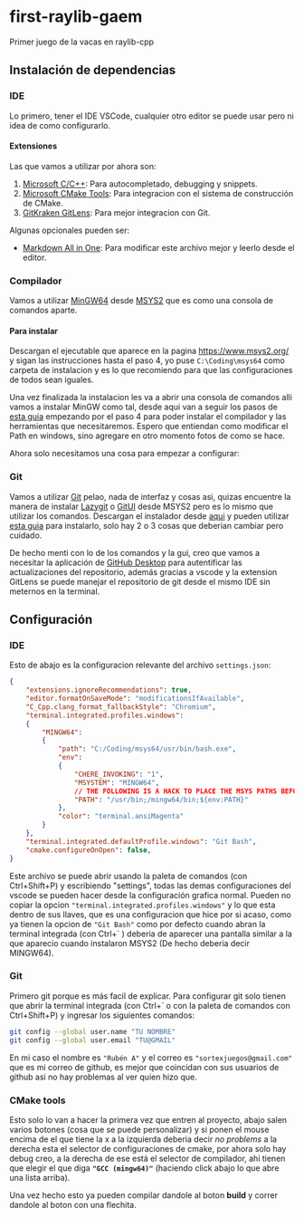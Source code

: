# first-raylib-gaem
Primer juego de la vacas en raylib-cpp

## Instalación de dependencias

### IDE
Lo primero, tener el IDE VSCode, cualquier otro editor se puede usar pero ni idea de como configurarlo.

#### Extensiones
Las que vamos a utilizar por ahora son:
1. [Microsoft C/C++](https://marketplace.visualstudio.com/items?itemName=ms-vscode.cpptools): Para autocompletado, debugging y snippets.
2. [Microsoft CMake Tools](https://marketplace.visualstudio.com/items?itemName=ms-vscode.cmake-tools): Para integracion con el sistema de construcción de CMake.
3. [GitKraken GitLens](https://marketplace.visualstudio.com/items?itemName=eamodio.gitlens): Para mejor integracion con Git.

Algunas opcionales pueden ser:
* [Markdown All in One](https://marketplace.visualstudio.com/items?itemName=yzhang.markdown-all-in-one): Para modificar este archivo mejor y leerlo desde el editor.

### Compilador
Vamos a utilizar [MinGW64](https://www.mingw-w64.org/) desde [MSYS2](https://www.msys2.org/) que es como una consola de comandos aparte.

#### Para instalar
Descargan el ejecutable que aparece en la pagina https://www.msys2.org/ y sigan las instrucciones hasta el paso 4, 
yo puse ```C:\Coding\msys64``` como carpeta de instalacion y es lo que recomiendo para que las configuraciones de todos sean iguales.

Una vez finalizada la instalacion les va a abrir una consola de comandos alli vamos a instalar MinGW como tal, 
desde aqui van a seguir los pasos de [esta guia](https://code.visualstudio.com/docs/cpp/config-mingw#_installing-the-mingww64-toolchain) empezando por el paso 4 para poder instalar el compilador y las herramientas que necesitaremos.
Espero que entiendan como modificar el Path en windows, sino agregare en otro momento fotos de como se hace.

Ahora solo necesitamos una cosa para empezar a configurar:

### Git
Vamos a utilizar [Git](https://git-scm.com/) pelao, nada de interfaz y cosas asi, 
quizas encuentre la manera de instalar [Lazygit](https://github.com/jesseduffield/lazygit) o [GitUI](https://github.com/Extrawurst/gitui) desde MSYS2 pero es lo mismo que utilizar los comandos.
Descargan el instalador desde [aqui](https://git-scm.com/download/win) y pueden utilizar [esta guia](https://phoenixnap.com/kb/how-to-install-git-windows) para instalarlo, solo hay 2 o 3 cosas que deberian cambiar pero cuidado.

De hecho menti con lo de los comandos y la gui, creo que vamos a necesitar la aplicación de [GitHub Desktop](https://desktop.github.com/) para autentificar las actualizaciones del repositorio,
además gracias a vscode y la extension GitLens se puede manejar el repositorio de git desde el mismo IDE sin meternos en la terminal.

## Configuración
### IDE
Esto de abajo es la configuracion relevante del archivo ```settings.json```:
```json
{
    "extensions.ignoreRecommendations": true,
    "editor.formatOnSaveMode": "modificationsIfAvailable",
    "C_Cpp.clang_format_fallbackStyle": "Chromium",
    "terminal.integrated.profiles.windows":
    {
        "MINGW64":
        {
            "path": "C:/Coding/msys64/usr/bin/bash.exe",
            "env":
            {
                "CHERE_INVOKING": "1",
                "MSYSTEM": "MINGW64",
                // THE FOLLOWING IS A HACK TO PLACE THE MSYS PATHS BEFORE THE WINDOWS ONES
                "PATH": "/usr/bin;/mingw64/bin;${env:PATH}"
            },
            "color": "terminal.ansiMagenta"
        }
    },
    "terminal.integrated.defaultProfile.windows": "Git Bash",
    "cmake.configureOnOpen": false,
}
```
Este archivo se puede abrir usando la paleta de comandos (con Ctrl+Shift+P) y escribiendo "settings", 
todas las demas configuraciones del vscode se pueden hacer desde la configuración grafica normal.
Pueden no copiar la opcion ```"terminal.integrated.profiles.windows"``` y lo que esta dentro de sus llaves, 
que es una configuracion que hice por si acaso, como ya tienen la opcion de ```"Git Bash"``` como por defecto cuando abran la terminal integrada (con Ctrl+` ) deberia de aparecer una pantalla similar a la que aparecio cuando instalaron MSYS2
(De hecho deberia decir MINGW64).

### Git
Primero git porque es más facil de explicar.
Para configurar git solo tienen que abrir la terminal integrada (con Ctrl+` o con la paleta de comandos con Ctrl+Shift+P)
y ingresar los siguientes comandos:
```bash
git config --global user.name "TU NOMBRE"
git config --global user.email "TU@GMAIL"
```
En mi caso el nombre es ```"Rubén A"``` y el correo es ```"sortexjuegos@gmail.com"``` que es mi correo de github,
es mejor que coincidan con sus usuarios de github asi no hay problemas al ver quien hizo que.

### CMake tools
Esto solo lo van a hacer la primera vez que entren al proyecto, abajo salen varios botones (cosa que se puede personalizar) y si ponen el mouse encima de el que tiene la x a la izquierda deberia decir *no problems* a la derecha esta el selector de configuraciones de cmake,
por ahora solo hay debug creo, a la derecha de ese está el selector de compilador,
ahi tienen que elegir el que diga **```"GCC (mingw64)"```** (haciendo click abajo lo que abre una lista arriba).

Una vez hecho esto ya pueden compilar dandole al boton **build** y correr dandole al boton con una flechita.


